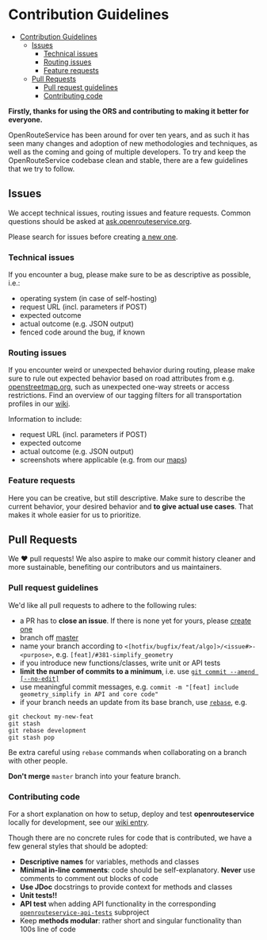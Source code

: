 # Contribution Guidelines

<!-- TOC depthFrom:1 depthTo:6 withLinks:1 updateOnSave:1 orderedList:0 -->

- [Contribution Guidelines](#contribution-guidelines)
	- [Issues](#issues)
		- [Technical issues](#technical-issues)
		- [Routing issues](#routing-issues)
		- [Feature requests](#feature-requests)
	- [Pull Requests](#pull-requests)
		- [Pull request guidelines](#pull-request-guidelines)
		- [Contributing code](#contributing-code)

<!-- /TOC -->

**Firstly, thanks for using the ORS and contributing to making it better for everyone.**

OpenRouteService has been around for over ten years, and as such it has seen many changes and adoption of new methodologies and techniques, as well as the coming and going of multiple developers. To try and keep the OpenRouteService codebase clean and stable, there are a few guidelines that we try to follow.

## Issues

We accept technical issues, routing issues and feature requests. Common questions should be asked at [ask.openrouteservice.org](https://ask.openrouteservice.org).

Please search for issues before creating [a new one](https://github.com/GIScience/openrouteservice/issues/new).

### Technical issues

If you encounter a bug, please make sure to be as descriptive as possible, i.e.:

- operating system (in case of self-hosting)
- request URL (incl. parameters if POST)
- expected outcome
- actual outcome (e.g. JSON output)
- fenced code around the bug, if known

### Routing issues

If you encounter weird or unexpected behavior during routing, please make sure to rule out expected behavior based on road attributes from e.g. [openstreetmap.org](https://openstreetmap.org/query), such as unexpected one-way streets or access restrictions. Find an overview of our tagging filters for all transportation profiles in our [wiki](https://github.com/GIScience/openrouteservice/wiki/Tag-Filtering).

Information to include:

- request URL (incl. parameters if POST)
- expected outcome
- actual outcome (e.g. JSON output)
- screenshots where applicable (e.g. from our [maps](https://maps.openrouteservice.org))

### Feature requests

Here you can be creative, but still descriptive. Make sure to describe the current behavior, your desired behavior and **to give actual use cases**. That makes it whole easier for us to prioritize.

## Pull Requests

We :heart: pull requests! We also aspire to make our commit history cleaner and more sustainable, benefiting our contributors and us maintainers.

### Pull request guidelines

We'd like all pull requests to adhere to the following rules:

- a PR has to **close an issue**. If there is none yet for yours, please [create one](https://github.com/GIScience/openrouteservice/issues/new)
- branch off [master](https://github.com/GIScience/openrouteservice/tree/master)
- name your branch according to `<[hotfix/bugfix/feat/algo]>/<issue#>-<purpose>`, e.g. `[feat]/#381-simplify_geometry`
- if you introduce new functions/classes, write unit or API tests
- **limit the number of commits to a minimum**, i.e. use [`git commit --amend [--no-edit]`](https://www.atlassian.com/git/tutorials/rewriting-history#git-commit--amend)
- use meaningful commit messages, e.g. `commit -m "[feat] include geometry_simplify in API and core code"`
- if your branch needs an update from its base branch, use [`rebase`](https://blog.algolia.com/master-git-rebase/#rebasing-on-the-base-branch), e.g.

```
git checkout my-new-feat
git stash
git rebase development
git stash pop
```

Be extra careful using `rebase` commands when collaborating on a branch with other people.

**Don't merge** `master` branch into your feature branch.

### Contributing code

For a short explanation on how to setup, deploy and test **openrouteservice** locally for development, see our [wiki entry](https://github.com/GIScience/openrouteservice/wiki/Contributing-Code).

Though there are no concrete rules for code that is contributed, we have a few general styles that should be adopted:

- **Descriptive names** for variables, methods and classes
- **Minimal in-line comments**: code should be self-explanatory. **Never** use comments to comment out blocks of code
- **Use JDoc** docstrings to provide context for methods and classes
- **Unit tests!!**
- **API test** when adding API functionality in the corresponding [`openrouteservice-api-tests`](https://github.com/GIScience/openrouteservice/tree/master/openrouteservice-api-tests) subproject
- Keep **methods modular**: rather short and singular functionality than 100s line of code
